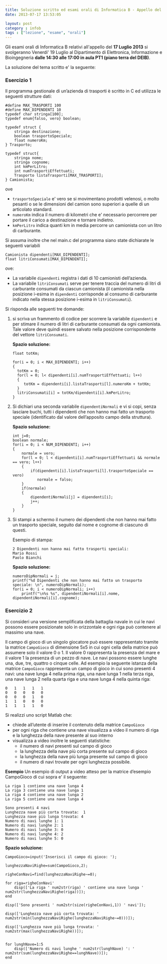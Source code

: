 ```yaml
---
title: Soluzione scritto ed esami orali di Informatica B - Appello del 17 Luglio 2013
date: 2013-07-17 13:53:05

layout: post
category : infob 
tags : ["lezione", "esame", "orali"] 
---
```




Gli esami orali di Informatica B relativi all'appello del **17 Luglio 2013** si svolgeranno Venerdi' 19 Luglio al Dipartimento di Elettronica, Informazione e Bioingegneria **dalle 14:30 alle 17:00 in aula PT1 (piano terra del DEIB)**.

La soluzione del tema scritto e' la seguente:

### Esercizio 1

Il programma gestionale di un’azienda di trasporti è scritto in C ed utilizza le seguenti strutture dati:

	#define MAX_TRASPORTI 100
	#define MAX_DIPENDENTI 10
	typedef char stringa[100];
	typedef enum{falso, vero} boolean;
	
	typedef struct {
	    stringa destinazione;
	    boolean trasportoSpeciale; 
	    float numeroKm; 
	} Trasporto;
	
	typedef struct{
	    stringa nome;
	    stringa cognome;
	    int kmPerLitro; 
	    int numTrasportiEffettuati;
	    Trasporto listaTrasporti[MAX_TRASPORTI];
	} Camionista;

ove
* `trasportoSpeciale` e' vero se si movimentano prodotti velenosi, o molto pesanti o se le dimensioni del camion sono  superiori a quelle di un articolato standard. 
* `numeroKm` indica il numero di kilometri che e' necessario percorrere per portare il carico a destinazione e tornare indietro.
* `kmPerLitro` indica quanti km in media percorre un camionista con un litro di carburante.

Si assuma inoltre che nel main.c del programma siano state dichiarate le seguenti variabili

	Camionista dipendenti[MAX_DIPENDENTI]; 
	float litriConsumati[MAX_DIPENDENTI];

ove:
* La variabile `dipendenti` registra i dati di 10 camionisti dell’azienda. 
* La variabile `litriConsumati` serve per tenere traccia del numero di litri di carburante consumati da ciascun camionista (il camionista nella posizione i-esima in `dipendenti` corrisponde al consumo di carburante indicato nella stessa posizione i-esima in `litriConsumati`).

Si risponda alle seguenti tre domande: 

1.	si scriva un frammento di codice per scorrere la variabile `dipendenti` e per stimare il numero di litri di carburante consumati da ogni camionista. Tale valore deve quindi essere salvato nella posizione corrispondente del vettore `litriConsumati`. 

	**Spazio soluzione:**
	
		float totKm;
	
		for(i = 0; i < MAX_DIPENDENTI; i++)
		{
		  totKm = 0;
		  for(l = 0; l< dipendenti[i].numTrasportiEffettuati; l++)
		  {
		     totKm = dipendenti[i].listaTrasporti[l].numeroKm + totKm;
		  }
		  litriConsumati[i] = totKm/dipendenti[i].kmPerLitro;
		}

2.	Si dichiari una seconda variabile `dipendentiNormali` e vi si copi, senza lasciare buchi, tutti i dipendenti che non hanno mai fatto un trasporto speciale (identificato dal valore dell’apposito campo della struttura).

	**Spazio soluzione:**
	
		int j=0;
		boolean normale;
		for(i = 0; i < NUM_DIPENDENTI; i++)
		{
		    normale = vero;
		    for(l = 0; l < dipendenti[i].numTrasportiEffettuati && normale == vero; l++)
		    {
		        if(dipendenti[i].listaTrasporti[l].trasportoSpeciale == vero)
		           normale = falso;
		    }
		    if(normale)
		    {    
		        dipendentiNormali[j] = dipendenti[i];
		        j++;
		    }   
		}


3.	Si stampi a schermo il numero dei dipendenti che non hanno mai fatto un trasporto speciale, seguito dal nome e cognome di ciascuno di questi.

	Esempio di stampa:
	
		2 Dipendenti non hanno mai fatto trasporti speciali:
		Mario Rossi
		Paolo Bianchi

	**Spazio soluzione:**
		
		numeroDipNormali = j;
		printf("%d Dipendenti che non hanno mai fatto un trasporto speciale: \n", numeroDipNormali);
		for(i = 0; i < numeroDipNormali; i++)
	    	printf("\n%s %s", dipendentiNormali[i].nome, dipendentiNormali[i].cognome);
	


### Esercizio 2

Si consideri una versione semplificata della battaglia navale in cui le navi possono essere posizionate solo in orizzontale e ogni riga può contenere al massimo una nave. 

Il campo di gioco di un singolo giocatore può essere rappresentato tramite la matrice `CampoGioco` di dimensione 5x5 in cui ogni cella della matrice può assumere solo il valore 0 o 1. Il valore 0 rappresenta la presenza del mare e il valore 1 la presenza di un pezzo di nave. Le navi possono essere lunghe una, due, tre, quattro o cinque celle.
Ad esempio la seguente istanza della matrice `CampoGioco` rappresenta un campo di gioco in cui sono presenti 4 navi: una nave lunga 4 nella prima riga, una nave lunga 1 nella terza riga, una nave lunga 2 nella quarta riga e una nave lunga 4 nella quinta riga:

	0	1	1	1	1
	0	0	0	0	0
	0	0	0	1	0
	1	1	0	0	0
	1	1	1	1	0

Si realizzi uno script Matlab che: 

* chiede all’utente di inserire il contenuto della matrice `CampoGioco`
* per ogni riga che contiene una nave visualizza a video il numero di riga e la lunghezza della nave presente al suo interno
* visualizza a video inoltre le seguenti statistiche: 
	- il numero di navi presenti sul campo di gioco
	- la lunghezza della nave più corta presente sul campo di gioco
	- la lunghezza della nave più lunga presente sul campo di gioco
	- il numero di navi trovate per ogni lunghezza possibile. 
        
**Esempio**
Un esempio di output a video atteso per la matrice d’esempio CampoGioco di cui sopra e' il seguente:

	La riga 1 contiene una nave lunga 4
	La riga 3 contiene una nave lunga 1
	La riga 4 contiene una nave lunga 2
	La riga 5 contiene una nave lunga 4
	
	Sono presenti 4 navi
	Lunghezza nave più corta trovata:  1
	Lunghezza nave più lunga trovata: 4
	Numero di navi lunghe 1: 1
	Numero di navi lunghe 2: 1
	Numero di navi lunghe 3: 0
	Numero di navi lunghe 4: 2
	Numero di navi lunghe 5: 0

**Spazio soluzione:**

	CampoGioco=input('Inserisci il campo di gioco: ');
	 
	lunghezzaNaviRighe=sum(CampoGioco,2);
	 
	righeConNavi=find(lunghezzaNaviRighe~=0);
	 
	for riga=righeConNavi'
	    disp(['La riga ' num2str(riga) ' contiene una nave lunga ' num2str(lunghezzaNaviRighe(riga))]);
	end
	 
	disp(['Sono presenti ' num2str(size(righeConNavi,1)) ' navi']);
	 
	disp(['Lunghezza nave più corta trovata: ' num2str(min(lunghezzaNaviRighe(lunghezzaNaviRighe~=0)))]);
	 
	disp(['Lunghezza nave più lunga trovata: ' num2str(max(lunghezzaNaviRighe))]);
	 
	 
	for lunghNave=1:5
		disp(['Numero di navi lunghe ' num2str(lunghNave) ': ' num2str(sum(lunghezzaNaviRighe==lunghNave))]);
	end


